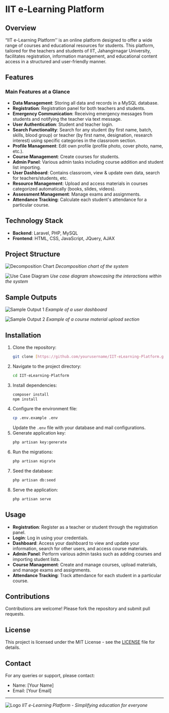 # IIT e-Learning Platform

## Overview
“IIT e-Learning Platform’’ is an online platform designed to offer a wide range of courses and educational resources for students. This platform, tailored for the teachers and students of IIT, Jahangirnagar University, facilitates registration, information management, and educational content access in a structured and user-friendly manner.

## Features
### Main Features at a Glance
- **Data Management**: Storing all data and records in a MySQL database.
- **Registration**: Registration panel for both teachers and students.
- **Emergency Communication**: Receiving emergency messages from students and notifying the teacher via text message.
- **User Authentication**: Student and teacher login.
- **Search Functionality**: Search for any student (by first name, batch, skills, blood group) or teacher (by first name, designation, research interest) using specific categories in the classroom section.
- **Profile Management**: Edit own profile (profile photo, cover photo, name, etc.).
- **Course Management**: Create courses for students.
- **Admin Panel**: Various admin tasks including course addition and student list importing.
- **User Dashboard**: Contains classroom, view & update own data, search for teachers/students, etc.
- **Resource Management**: Upload and access materials in courses categorized automatically (books, slides, videos).
- **Assessment Management**: Manage exams and assignments.
- **Attendance Tracking**: Calculate each student's attendance for a particular course.

## Technology Stack
- **Backend**: Laravel, PHP, MySQL
- **Frontend**: HTML, CSS, JavaScript, JQuery, AJAX

## Project Structure
![Decomposition Chart](path/to/decomposition_chart_image)
*Decomposition chart of the system*

![Use Case Diagram](path/to/use_case_diagram_image)
*Use case diagram showcasing the interactions within the system*

## Sample Outputs
![Sample Output 1](path/to/sample_output_image1)
*Example of a user dashboard*

![Sample Output 2](path/to/sample_output_image2)
*Example of a course material upload section*

## Installation
1. Clone the repository:
   ```bash
   git clone [https://github.com/yourusername/IIT-eLearning-Platform.git](https://github.com/shawon-iitju-48/IIT-e-Learning-Platform.git)
   ```
2. Navigate to the project directory:
   ```bash
   cd IIT-eLearning-Platform
   ```
3. Install dependencies:
   ```bash
   composer install
   npm install
   ```
4. Configure the environment file:
   ```bash
   cp .env.example .env
   ```
   Update the `.env` file with your database and mail configurations.
5. Generate application key:
   ```bash
   php artisan key:generate
   ```
6. Run the migrations:
   ```bash
   php artisan migrate
   ```
7. Seed the database:
   ```bash
   php artisan db:seed
   ```
8. Serve the application:
   ```bash
   php artisan serve
   ```

## Usage
- **Registration**: Register as a teacher or student through the registration panel.
- **Login**: Log in using your credentials.
- **Dashboard**: Access your dashboard to view and update your information, search for other users, and access course materials.
- **Admin Panel**: Perform various admin tasks such as adding courses and importing student lists.
- **Course Management**: Create and manage courses, upload materials, and manage exams and assignments.
- **Attendance Tracking**: Track attendance for each student in a particular course.

## Contributions
Contributions are welcome! Please fork the repository and submit pull requests.

## License
This project is licensed under the MIT License - see the [LICENSE](LICENSE) file for details.

## Contact
For any queries or support, please contact:
- Name: [Your Name]
- Email: [Your Email]

---

![Logo](path/to/logo_image)
*IIT e-Learning Platform - Simplifying education for everyone*

